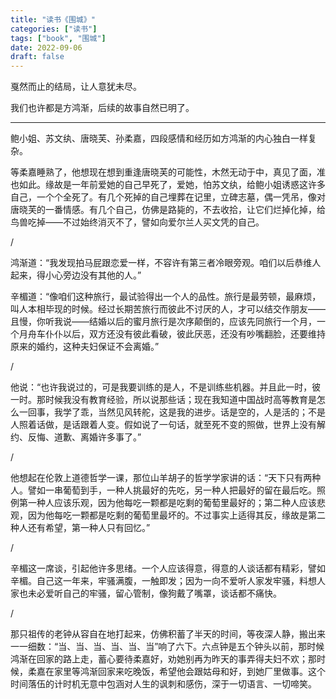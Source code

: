 ```yaml
---
title: "读书《围城》"
categories: ["读书"]
tags: ["book", "围城"]
date: 2022-09-06
draft: false
---
```


戛然而止的结局，让人意犹未尽。

我们也许都是方鸿渐，后续的故事自然已明了。

---

鲍小姐、苏文纨、唐晓芙、孙柔嘉，四段感情和经历如方鸿渐的内心独白一样复杂。

等柔嘉睡熟了，他想现在想到重逢唐晓芙的可能性，木然无动于中，真见了面，准也如此。缘故是一年前爱她的自己早死了，爱她，怕苏文纨，给鲍小姐诱惑这许多自己，一个个全死了。有几个死掉的自己埋葬在记里，立碑志墓，偶一凭吊，像对唐晓芙的一番情感。有几个自己，仿佛是路毙的，不去收拾，让它们烂掉化掉，给鸟兽吃掉——不过始终消灭不了，譬如向爱尔兰人买文凭的自己。

/

鸿渐道：“我发现拍马屁跟恋爱一样，不容许有第三者冷眼旁观。咱们以后恭维人起来，得小心旁边没有其他的人。” 

辛楣道：“像咱们这种旅行，最试验得出一个人的品性。旅行是最劳顿，最麻烦，叫人本相毕现的时候。经过长期苦旅行而彼此不讨厌的人，才可以结交作朋友——且慢，你听我说——结婚以后的蜜月旅行是次序颠倒的，应该先同旅行一个月，一个月舟车仆仆以后，双方还没有彼此看破，彼此厌恶，还没有吵嘴翻脸，还要维持原来的婚约，这种夫妇保证不会离婚。”

/

他说：“也许我说过的，可是我要训练的是人，不是训练些机器。并且此一时，彼一时。那时候我没有教育经验，所以说那些话；现在我知道中国战时高等教育是怎么一回事，我学了乖，当然见风转舵，这是我的进步。话是空的，人是活的；不是人照着话做，是话跟着人变。假如说了一句话，就至死不变的照做，世界上没有解约、反悔、道歉、离婚许多事了。”

/

他想起在伦敦上道德哲学一课，那位山羊胡子的哲学学家讲的话：“天下只有两种人。譬如一串葡萄到手，一种人挑最好的先吃，另一种人把最好的留在最后吃。照例第一种人应该乐观，因为他每吃一颗都是吃剩的葡萄里最好的；第二种人应该悲观，因为他每吃一颗都是吃剩的葡萄里最坏的。不过事实上适得其反，缘故是第二种人还有希望，第一种人只有回忆。”

/

辛楣这一席谈，引起他许多思绪。一个人应该得意，得意的人谈话都有精彩，譬如辛楣。自己这一年来，牢骚满腹，一触即发；因为一向不爱听人家发牢骚，料想人家也未必爱听自己的牢骚，留心管制，像狗戴了嘴罩，谈话都不痛快。

/

那只祖传的老钟从容自在地打起来，仿佛积蓄了半天的时间，等夜深人静，搬出来一一细数：“当、当、当、当、当、当”响了六下。六点钟是五个钟头以前，那时候鸿渐在回家的路上走，蓄心要待柔嘉好，劝她别再为昨天的事弄得夫妇不欢；那时候，柔嘉在家里等鸿渐回家来吃晚饭，希望他会跟姑母和好，到她厂里做事。这个时间落伍的计时机无意中包涵对人生的讽刺和感伤，深于一切语言、一切啼笑。

